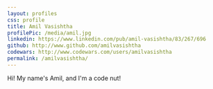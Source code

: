 ```yaml
---
layout: profiles
css: profile
title: Amil Vasishtha
profilePic: /media/amil.jpg
linkedin: https://www.linkedin.com/pub/amil-vasishtha/83/267/696
github: http://www.github.com/amilvasishtha
codewars: http://www.codewars.com/users/amilvasishtha
permalink: /amilvasishtha/
---
```


Hi! My name's Amil, and I'm a code nut!